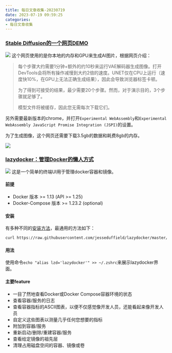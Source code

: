 ```yaml
---
title: 每日文章收集-20230719
date: 2023-07-19 09:59:25
categories: 
- 每日文章收集
---
```


### [Stable Diffusion的一个网页DEMO](https://islamov.ai/stable-diffusion-webgpu/)

![](sd1.png)
这个网页使用的是你本地的内存和GPU来生成AI图片，根据网页介绍：
> 每个步骤大约需要1分钟+额外的约10秒来运行VAE解码器生成图像。打开DevTools会将所有操作减慢到大约2倍的速度。UNET仅在CPU上运行（速度快10%，在GPU上无法正确生成结果），因此会导致浏览器标签卡顿。
> 
> 为了得到可接受的结果，最少需要20个步骤。然而，对于演示目的，3个步骤就足够了。
> 
> 模型文件将被缓存，因此您无需每次下载它们。

另外需要最新版本的chrome，并打开`Experimental WebAssembly`和`Experimental WebAssembly JavaScript Promise Integration (JSPI)`的设置。

为了生成图像，这个网页还需要下载3.5gb的数据和耗费8gb的内存。

![](sd2.png)

### [lazydocker：管理Docker的懒人方式](https://github.com/jesseduffield/lazydocker)

![](lazydocker1.png)
这是一个简单的终端UI用于管理docker容器和镜像。

#### 前提

- Docker 版本 >= 1.13 (API >= 1.25)
- Docker-Compose 版本 >= 1.23.2 (optional)

#### 安装

有多种不同的[安装方法](https://github.com/jesseduffield/lazydocker#installation)，最通用的方法如下：
```sh
curl https://raw.githubusercontent.com/jesseduffield/lazydocker/master/scripts/install_update_linux.sh | bash
```

#### 用法

使用命令`echo "alias lzd='lazydocker'" >> ~/.zshrc`来展示lazydocker界面。

#### 主要feature
- 一目了然地查看Docker或Docker Compose容器环境的状态
- 查看容器/服务的日志
- 查看容器指标的ASCII图表，以便不仅感觉像开发人员，还能看起来像开发人员
- 自定义这些图表以测量几乎任何您想要的指标
- 附加到容器/服务
- 重新启动/删除/重建容器/服务
- 查看给定镜像的祖先层
- 清理占用磁盘空间的容器、镜像或卷




